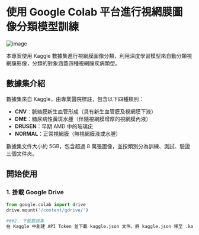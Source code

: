 # 使用 Google Colab 平台進行視網膜圖像分類模型訓練

![image](https://github.com/user-attachments/assets/529a530d-41c9-4a60-8e2f-e87f29743945)


本專案使用 Kaggle 數據集進行視網膜圖像分類，利用深度學習模型來自動分類視網膜影像，分類的對象涵蓋四種視網膜疾病類型。

## 數據集介紹
數據集來自 Kaggle，由專業醫院標註，包含以下四種類別：
- **CNV**：脈絡膜新生血管形成（具有新生血管膜及視網膜下液）
- **DME**：糖尿病性黃斑水腫（伴隨視網膜增厚的視網膜內液）
- **DRUSEN**：早期 AMD 中的玻璃疣
- **NORMAL**：正常視網膜（無視網膜液或水腫）

數據集文件大小約 5GB，包含超過 8 萬張圖像，並按類別分為訓練、測試、驗證三個文件夾。

## 開始使用

### 1. 掛載 Google Drive
```python
from google.colab import drive
drive.mount('/content/gdrive/')

###2. 下載數據集
在 Kaggle 中創建 API Token 並下載 kaggle.json 文件。將 kaggle.json 移至 .kaggle 目錄：
